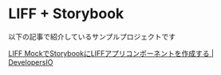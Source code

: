# LIFF + Storybook

以下の記事で紹介しているサンプルプロジェクトです

[LIFF MockでStorybookにLIFFアプリコンポーネントを作成する | DevelopersIO](https://dev.classmethod.jp/articles/liff-mock-with-storybook/)
